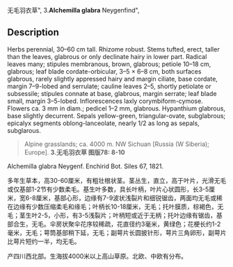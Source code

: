 无毛羽衣草",
3.**Alchemilla glabra** Neygenfind",

## Description
Herbs perennial, 30–60 cm tall. Rhizome robust. Stems tufted, erect, taller than the leaves, glabrous or only declinate hairy in lower part. Radical leaves many; stipules membranous, brown, glabrous; petiole 10–18 cm, glabrous; leaf blade cordate-orbicular, 3–5 × 6–8 cm, both surfaces glabrous, rarely slightly appressed hairy and margin ciliate, base cordate, margin 7–9-lobed and serrulate; cauline leaves 2–5, shortly petiolate or subsessile; stipules connate at base, glabrous, margin serrate; leaf blade small, margin 3–5-lobed. Inflorescences laxly corymbiform-cymose. Flowers ca. 3 mm in diam.; pedicel 1–2 mm, glabrous. Hypanthium glabrous, base slightly decurrent. Sepals yellow-green, triangular-ovate, subglabrous; epicalyx segments oblong-lanceolate, nearly 1/2 as long as sepals, subglarous.

> Alpine grasslands; ca. 4000 m. NW Sichuan [Russia (W Siberia); Europe].
**3.无毛羽衣草 图版78: 8-10**

Alchemilla glabra Neygenf. Enchirid Bot. Siles 67, 1821.

多年生草本，高30-60厘米，有粗壮根状茎。茎丛生，直立，高于叶片，光滑无毛或仅基部1-2节有少数柔毛。基生叶多数，具长叶柄，叶片心状圆形，长3-5厘米，宽6-8厘米，基部心形，边缘有7-9波状浅裂片和细锐锯齿，两面均无毛或稀在边缘有少数压缩柔毛和缘毛；叶柄长10-18厘米，无毛；托叶膜质，棕褐色，无毛；茎生叶2-5，小形，有3-5浅裂片；叶柄短或近于无柄；托叶边缘有锯齿，基部合生，无毛。伞房状聚伞花序较稀疏，花直径约3毫米，黄绿色；花梗长约1-2毫米，无毛；萼筒基部稍下延，无毛；副萼片长圆披针形，萼片三角卵形，副萼片比萼片短约一半，均无毛。

产四川西北部。生海拔4000米以上高山草原。北欧、中欧有分布。
